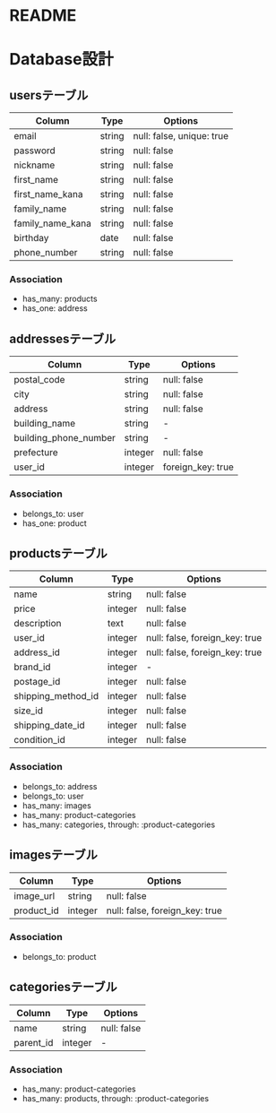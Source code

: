 # README


# Database設計


## usersテーブル

|Column|Type|Options|
|------|----|-------|
|email|string|null: false, unique: true|
|password|string|null: false|
|nickname|string|null: false|
|first_name|string|null: false|
|first_name_kana|string|null: false|
|family_name|string|null: false|
|family_name_kana|string|null: false|
|birthday|date|null: false|
|phone_number|string|null: false|

### Association
- has_many: products
- has_one: address


## addressesテーブル

|Column|Type|Options|
|------|----|-------|
|postal_code|string|null: false|
|city|string|null: false|
|address|string|null: false|
|building_name|string|-|
|building_phone_number|string|-|
|prefecture|integer|null: false|
|user_id|integer|foreign_key: true|

### Association
- belongs_to: user
- has_one: product


## productsテーブル

|Column|Type|Options|
|------|----|-------|
|name|string|null: false|
|price|integer|null: false|
|description|text|null: false|
|user_id|integer|null: false, foreign_key: true|
|address_id|integer|null: false, foreign_key: true|
|brand_id|integer|-|
|postage_id|integer|null: false|
|shipping_method_id|integer|null: false|
|size_id|integer|null: false|
|shipping_date_id|integer|null: false|
|condition_id|integer|null: false|


### Association

- belongs_to: address
- belongs_to: user
- has_many: images
- has_many: product-categories
- has_many: categories, through: :product-categories


## imagesテーブル

|Column|Type|Options|
|------|----|-------|
|image_url|string|null: false|
|product_id|integer|null: false, foreign_key: true|

### Association
- belongs_to: product


## categoriesテーブル

|Column|Type|Options|
|------|----|-------|
|name|string|null: false|
|parent_id|integer|-|

### Association
- has_many: product-categories
- has_many: products, through: :product-categories